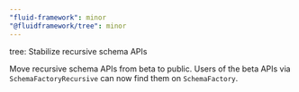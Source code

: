 ```yaml
---
"fluid-framework": minor
"@fluidframework/tree": minor
---
```


tree: Stabilize recursive schema APIs

Move recursive schema APIs from beta to public. Users of the beta APIs via `SchemaFactoryRecursive` can now find them on `SchemaFactory`.
